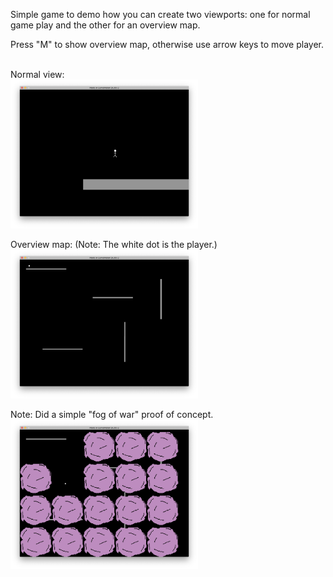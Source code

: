 Simple game to demo how you can create two viewports: one for normal game play and the other for an overview map.

Press "M" to show overview map, otherwise use arrow keys to move player.

<br>
Normal view:
<br>
<img src="images/view0.png" width="300">
<br>

Overview map: (Note: The white dot is the player.)
<br>
<img src="images/view1.png" width="300">

Note: Did a simple "fog of war" proof of concept.
<img src="images/view2.png" width="300">
 